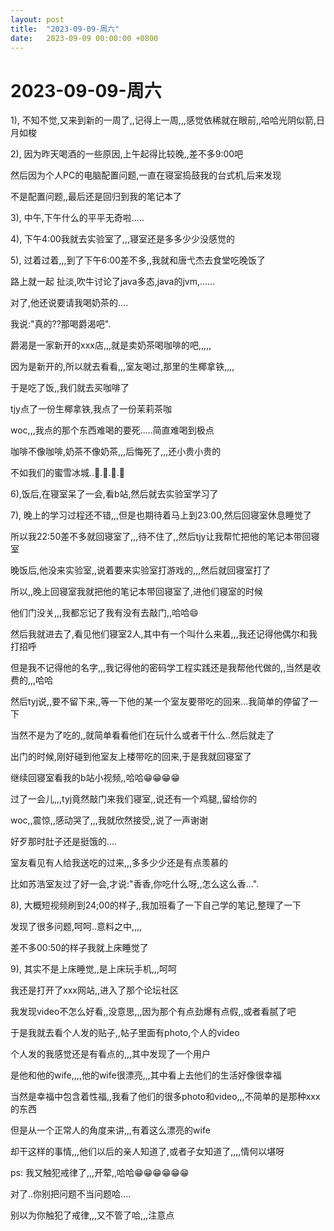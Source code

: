 ```yaml
---
layout: post
title:  "2023-09-09-周六"
date:   2023-09-09 00:00:00 +0800
---
```




#  2023-09-09-周六



1), 不知不觉,又来到新的一周了,,记得上一周,,,感觉依稀就在眼前,,哈哈光阴似箭,日月如梭

2), 因为昨天喝酒的一些原因,上午起得比较晚,,差不多9:00吧

然后因为个人PC的电脑配置问题,一直在寝室捣鼓我的台式机,后来发现

不是配置问题,,最后还是回归到我的笔记本了

3), 中午,下午什么的平平无奇啦.....

4), 下午4:00我就去实验室了,,,寝室还是多多少少没感觉的

5), 过着过着,,,到了下午6:00差不多,,我就和唐弋杰去食堂吃晚饭了

路上就一起 扯淡,吹牛讨论了java多态,java的jvm,......

对了,他还说要请我喝奶茶的....

我说:"真的??那喝爵渴吧".

爵渴是一家新开的xxx店,,,就是卖奶茶喝咖啡的吧,,,,,

因为是新开的,所以就去看看,,,室友喝过,那里的生椰拿铁,,,,

于是吃了饭,,我们就去买咖啡了

tjy点了一份生椰拿铁,我点了一份茉莉茶咖

woc,,,我点的那个东西难喝的要死.....简直难喝到极点

咖啡不像咖啡,奶茶不像奶茶,,,后悔死了,,,还小贵小贵的

不如我们的蜜雪冰城..🙂.🙂.🙂.🙂

6),饭后,在寝室呆了一会,看b站,然后就去实验室学习了

7), 晚上的学习过程还不错,,,但是也期待着马上到23:00,然后回寝室休息睡觉了

所以我22:50差不多就回寝室了,,,待不住了,,然后tjy让我帮忙把他的笔记本带回寝室

晚饭后,他没来实验室,,说着要来实验室打游戏的,,,然后就回寝室打了

所以,,晚上回寝室我就把他的笔记本带回寝室了,进他们寝室的时候

他们门没关,,,我都忘记了我有没有去敲门,,哈哈😄

然后我就进去了,看见他们寝室2人,其中有一个叫什么来着,,,我还记得他偶尔和我打招呼

但是我不记得他的名字,,,我记得他的密码学工程实践还是我帮他代做的,,当然是收费的,,,哈哈

然后tyj说,,要不留下来,,等一下他的某一个室友要带吃的回来...我简单的停留了一下

当然不是为了吃的,,就简单看看他们在玩什么或者干什么..然后就走了

出门的时候,刚好碰到他室友上楼带吃的回来,于是我就回寝室了

继续回寝室看我的b站小视频,,哈哈😁😁😁😁

过了一会儿,,,tyj竟然敲门来我们寝室,,说还有一个鸡腿,,留给你的

woc,,震惊,,感动哭了,,,我就欣然接受,,说了一声谢谢

好歹那时肚子还是挺饿的....

室友看见有人给我送吃的过来,,,多多少少还是有点羡慕的

比如苏浩室友过了好一会,才说:"香香,你吃什么呀,,怎么这么香...".

8), 大概短视频刷到24;00的样子,,我加班看了一下自己学的笔记,整理了一下

发现了很多问题,呵呵..意料之中,,,,

差不多00:50的样子我就上床睡觉了

9), 其实不是上床睡觉,,是上床玩手机,,,呵呵

我还是打开了xxx网站,,进入了那个论坛社区

我发现video不怎么好看,,没意思,,,因为那个有点劲爆有点假,,或者看腻了吧

于是我就去看个人发的贴子,,帖子里面有photo,个人的video

个人发的我感觉还是有看点的,,,其中发现了一个用户

是他和他的wife,,,,他的wife很漂亮,,,其中看上去他们的生活好像很幸福

当然是幸福中包含着性福,,我看了他们的很多photo和video,,,不简单的是那种xxx的东西

但是从一个正常人的角度来讲,,,有着这么漂亮的wife

却干这样的事情,,,他们以后的亲人知道了,或者子女知道了,,,,情何以堪呀

ps: 我又触犯戒律了,,,开荤,,哈哈😁😁😁😁😁😁


对了..你别把问题不当问题哈....

别以为你触犯了戒律,,,又不管了哈,,,注意点
